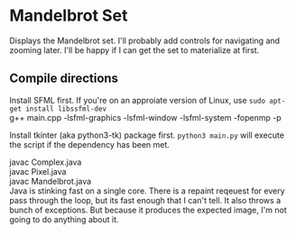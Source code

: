 # Mandelbrot Set

Displays the Mandelbrot set. I'll probably add controls for navigating and zooming later. I'll be happy if I can get the set to materialize at first.

## Compile directions

Install SFML first. If you're on an approiate version of Linux, use ```sudo apt-get install libssfml-dev```  
g++ main.cpp -lsfml-graphics -lsfml-window -lsfml-system -fopenmp -p

Install tkinter (aka python3-tk) package first.
```python3 main.py``` will execute the script if the dependency has been met.

javac Complex.java  
javac Pixel.java  
javac Mandelbrot.java  
Java is stinking fast on a single core. There is a repaint reqeuest for every pass through the loop, but its fast enough that I can't tell. It also throws a bunch of exceptions. But because it produces the expected image, I'm not going to do anything about it.
